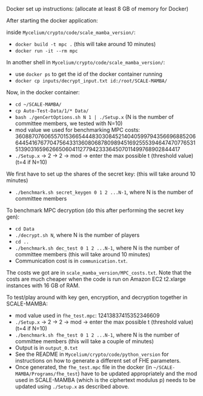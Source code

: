 Docker set up instructions: (allocate at least 8 GB of memory for Docker)

After starting the docker application:

inside `Mycelium/crypto/code/scale_mamba_version/`:
- `docker build -t mpc .` (this will take around 10 minutes)
- `docker run -it --rm mpc`

In another shell in `Mycelium/crypto/code/scale_mamba_version/`:
- use `docker ps` to get the id of the docker container running
- `docker cp inputs/decrypt_input.txt id:/root/SCALE-MAMBA/`


Now, in the docker container:
- `cd ~/SCALE-MAMBA/`
- `cp Auto-Test-Data/1/* Data/`
- `bash ./genCertOptions.sh N 1 | ./Setup.x` (N is the number of committee members, we tested with N=10)
- mod value we used for benchmarking MPC costs: 3608870760655701536654448303084521404059979435669688520664454167677047564331360806878098945169255539464747077653151390316596266506041127794233364507011499768902844417
- `./Setup.x` -> 2 -> 2 -> mod -> enter the max possible t (threshold value) (t=4 if N=10)


We first have to set up the shares of the secret key: (this will take around 10 minutes)
- `./benchmark.sh secret_keygen 0 1 2 ...N-1`, where N is the number of committee members

To benchmark MPC decryption (do this after performing the secret key gen):
- `cd Data`
- `./decrypt.sh N`, where N is the number of players
- `cd ..`
- `./benchmark.sh dec_test 0 1 2 ...N-1`, where N is the number of committee members (this will take around 10 minutes)
- Communication cost is in `communication.txt`.

The costs we got are in `scale_mamba_version/MPC_costs.txt`. Note that the costs are much cheaper when the code is run on
Amazon EC2 t2.xlarge instances with 16 GB of RAM.

To test/play around with key gen, encryption, and decryption together in SCALE-MAMBA:
- mod value used in `fhe_test.mpc`: 12413837415352346609
- `./Setup.x` -> 2 -> 2 -> mod -> enter the max possible t (threshold value) (t=4 if N=10)
- `./benchmark.sh fhe_test 0 1 2 ...N-1`, where N is the number of committee members  (this will take a couple of minutes)
- Output is in `output_0.txt`
- See the README in `Mycelium/crypto/code/python_version` for instructions on how to generate a different set of FHE parameters.
- Once generated, the `fhe_test.mpc` file in the docker (in `~/SCALE-MAMBA/Programs/fhe_test`) have to be updated appropriately and the mod used in SCALE-MAMBA (which is the ciphertext modulus p) needs to be updated using `./Setup.x` as described above.
